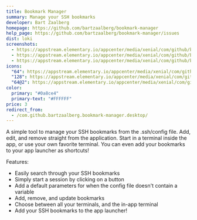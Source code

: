 ```yaml
---
title: Bookmark Manager
summary: Manage your SSH bookmarks
developer: Bart Zaalberg
homepage: https://github.com/bartzaalberg/bookmark-manager
help_page: https://github.com/bartzaalberg/bookmark-manager/issues
dist: loki
screenshots:
  - https://appstream.elementary.io/appcenter/media/xenial/com/github/bartzaalberg.bookmark-manager.desktop/33CEA276BC0A707CAA5D4AACDD9B3BEA/screenshots/image-1_orig.png
  - https://appstream.elementary.io/appcenter/media/xenial/com/github/bartzaalberg.bookmark-manager.desktop/33CEA276BC0A707CAA5D4AACDD9B3BEA/screenshots/image-2_orig.png
  - https://appstream.elementary.io/appcenter/media/xenial/com/github/bartzaalberg.bookmark-manager.desktop/33CEA276BC0A707CAA5D4AACDD9B3BEA/screenshots/image-3_orig.png
icons:
  "64": https://appstream.elementary.io/appcenter/media/xenial/com/github/bartzaalberg.bookmark-manager.desktop/33CEA276BC0A707CAA5D4AACDD9B3BEA/icons/64x64/com.github.bartzaalberg.bookmark-manager_com.github.bartzaalberg.bookmark-manager.png
  "128": https://appstream.elementary.io/appcenter/media/xenial/com/github/bartzaalberg.bookmark-manager.desktop/33CEA276BC0A707CAA5D4AACDD9B3BEA/icons/128x128/com.github.bartzaalberg.bookmark-manager_com.github.bartzaalberg.bookmark-manager.png
  "64@2": https://appstream.elementary.io/appcenter/media/xenial/com/github/bartzaalberg.bookmark-manager.desktop/33CEA276BC0A707CAA5D4AACDD9B3BEA/icons/64x64@2/com.github.bartzaalberg.bookmark-manager_com.github.bartzaalberg.bookmark-manager.png
color:
  primary: "#0a8ce4"
  primary-text: "#FFFFFF"
price: 3
redirect_from:
  - /com.github.bartzaalberg.bookmark-manager.desktop/
---
```


<p>A simple tool to manage your SSH bookmarks from the .ssh/config file. Add, edit, and remove straight from the application. Start in a terminal inside the app, or use your own favorite terminal. You can even add your bookmarks to your app launcher as shortcuts!</p>
<p>Features:</p>
<ul>
  <li>Easily search through your SSH bookmarks</li>
  <li>Simply start a session by clicking on a button</li>
  <li>Add a default parameters for when the config file doesn&apos;t contain a variable</li>
  <li>Add, remove, and update bookmarks</li>
  <li>Choose between all your terminals, and the in-app terminal</li>
  <li>Add your SSH bookmarks to the app launcher!</li>
</ul>